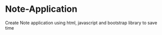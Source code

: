 # Note-Application
Create Note application using html, javascript and bootstrap library to save time  
